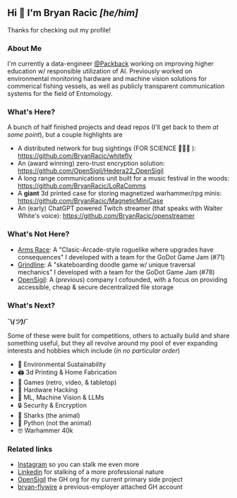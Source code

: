 ## Hi 👋 I'm Bryan Racic _[he/him]_
Thanks for checking out my profile!

### About Me

I'm currently a data-engineer [@Packback](https://www.packback.co/) working on improving higher education w/ responsible utilization of AI. Previously worked on environmental monitoring hardware and machine vision solutions for commerical fishing vessels, as well as publicly transparent communication systems for the field of Entomology.  

### What's Here?
A bunch of half finished projects and dead repos (I'll get back to them _at some point_), but a couple highlights are
- A distributed network for bug sightings (FOR SCIENCE 🥼🐛🔬 ): https://github.com/BryanRacic/whitefly
- An (award winning) zero-trust encryption solution: https://github.com/OpenSigil/Hedera22_OpenSigil
- A long range communications unit built for a music festival in the woods: https://github.com/BryanRacic/LoRaComms
- A **giant** 3d printed case for storing magnetized warhammer/rpg minis: https://github.com/BryanRacic/MagneticMiniCase
- An (early) ChatGPT powered Twitch streamer (that speaks with Walter White's voice): https://github.com/BryanRacic/openstreamer

### What's Not Here?
- [Arms Race](https://ctooley21.itch.io/arms-race): A "Clasic-Arcade-style roguelike where upgrades have consequences" I developed with a team for the GoDot Game Jam (#71)
- [Grindline](https://ctooley21.itch.io/grindline): A "skateboarding doodle game w/ unique traversal mechanics" I developed with a team for the GoDot Game Jam (#78)
- [OpenSigil](https://opensigil.com/): A (_previous_) company I cofounded, with a focus on providing accessible, cheap & secure decentralized file storage

### What's Next?
**¯\\_(ツ)_/¯**

Some of these were built for competitions, others to actually build and share something useful, but they all revolve around my pool of ever expanding interests and hobbies which include (_in no particular order_)

- 🐸 Environmental Sustainability
- 🖨️ 3d Printing & Home Fabrication
- 👾 Games (retro, video, & tabletop)
- 💾 Hardware Hacking
- 🤖 ML, Machine Vision & LLMs
- 🔒 Security & Encryption
- 🦈 Sharks (the animal)
- 🐍 Python (not the animal)
- 🤓 Warhammer 40k


### Related links
- [Instagram](https://www.instagram.com/bryanracic) so you can stalk me even more
- [Linkedin](https://www.linkedin.com/in/bryan-racic/) for stalking of a more professional nature
- [OpenSigil](https://github.com/OpenSigil) the GH org for my current primary side project
- [bryan-flywire](https://github.com/bryan-flywire) a previous-employer attached GH account
